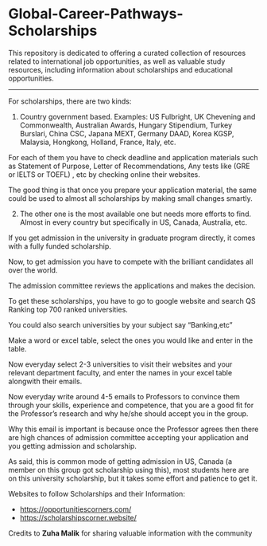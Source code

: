# Global-Career-Pathways-Scholarships
This repository is dedicated to offering a curated collection of resources related to international job opportunities, as well as valuable study resources, including information about scholarships and educational opportunities.


**********************************************************************************************************************************************************************************************************************

For scholarships, there are two kinds:

1. Country government based. Examples: US Fulbright, UK Chevening and Commonwealth, Australian Awards, Hungary Stipendium, Turkey Burslari, China CSC, Japana MEXT, Germany DAAD, Korea KGSP, Malaysia, Hongkong, Holland, France, Italy, etc. 

For each of them you have to check deadline and application materials such as Statement of Purpose, Letter of Recommendations, Any tests like (GRE or IELTS or TOEFL) , etc by checking online their websites. 

The good thing is that once you prepare your application material, the same could be used to almost all scholarships by making small changes smartly.

2. The other one is the most available one but needs more efforts to find. Almost in every country but specifically in US, Canada, Australia, etc.

 If you get admission in the university in graduate program directly, it comes with a fully funded scholarship. 

Now, to get admission you have to compete with the brilliant candidates all over the world. 

The admission committee reviews the applications and makes the decision. 


To get these scholarships, you have to go to google website and search QS Ranking top 700 ranked universities.

 You could also search universities by your subject say “Banking,etc”


Make a word or excel table, select the ones you would like and enter in the table. 

Now everyday select 2-3 universities to visit their websites and your relevant department faculty, and enter the names in your excel table alongwith their emails.

 Now everyday write around 4-5 emails to Professors to convince them through your skills, experience and competence, that you are a good fit for the Professor’s research and why he/she should accept you in the group.

 Why this email is important is because once the Professor agrees then there are high chances of admission committee accepting your application and you getting admission and scholarship.

 As said, this is common mode of getting admission in US, Canada (a member on this group got scholarship using this), most students here are on this university scholarship, but it takes some effort and patience to get it.

Websites to follow Scholarships and their Information:
- https://opportunitiescorners.com/
- https://scholarshipscorner.website/


Credits to **Zuha Malik** for sharing valuable information with the community
